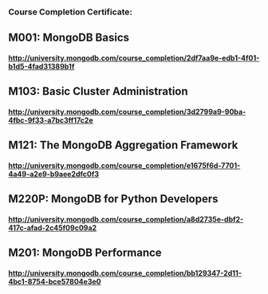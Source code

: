 ### Course Completion Certificate:

## M001: MongoDB Basics
#### http://university.mongodb.com/course_completion/2df7aa9e-edb1-4f01-b1d5-4fad31389b1f

## M103: Basic Cluster Administration 
#### http://university.mongodb.com/course_completion/3d2799a9-90ba-4fbc-9f33-a7bc3ff17c2e

## M121: The MongoDB Aggregation Framework
#### http://university.mongodb.com/course_completion/e1675f6d-7701-4a49-a2e9-b9aee2dfc0f3


## M220P: MongoDB for Python Developers
#### http://university.mongodb.com/course_completion/a8d2735e-dbf2-417c-afad-2c45f09c09a2


## M201: MongoDB Performance
#### http://university.mongodb.com/course_completion/bb129347-2d11-4bc1-8754-bce57804e3e0



